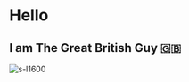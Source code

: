 # Hello
## I am The Great British Guy 🇬🇧
![s-l1600](https://github.com/GreatBritishGuy/GreatBritishGuy.github.io/assets/138402095/1e6252b7-5c19-415d-a672-c1a4634c72d9)
